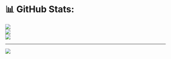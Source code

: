 

<!--
**Pasindu-Lakmal/Pasindu-Lakmal** is a ✨ _special_ ✨ repository because its `README.md` (this file) appears on your GitHub profile.

Here are some ideas to get you started:

- 🔭 I’m currently working on ...
- 🌱 I’m currently learning ...
- 👯 I’m looking to collaborate on ...
- 🤔 I’m looking for help with ...
- 💬 Ask me about ...
- 📫 How to reach me: ...
- 😄 Pronouns: ...
- ⚡ Fun fact: ...
-->

# 📊 GitHub Stats:
![](https://github-readme-stats.vercel.app/api?username=Pasindu-Lakmal&theme=dark&hide_border=false&include_all_commits=false&count_private=false)<br/>
![](https://github-readme-streak-stats.herokuapp.com/?user=Pasindu-Lakmal&theme=dark&hide_border=false)<br/>
![](https://github-readme-stats.vercel.app/api/top-langs/?username=Pasindu-Lakmal&theme=dark&hide_border=false&include_all_commits=false&count_private=false&layout=compact)

---
[![](https://visitcount.itsvg.in/api?id=Pasindu-Lakmal&icon=0&color=0)](https://visitcount.itsvg.in)
